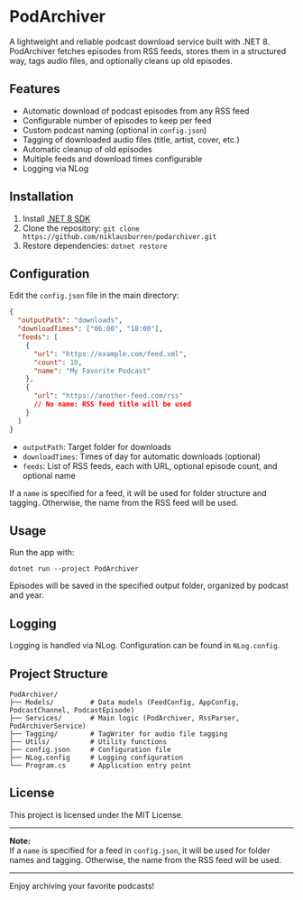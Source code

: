 ﻿# PodArchiver

A lightweight and reliable podcast download service built with .NET 8.  
PodArchiver fetches episodes from RSS feeds, stores them in a structured way, tags audio files, and optionally cleans up old episodes.

## Features

- Automatic download of podcast episodes from any RSS feed
- Configurable number of episodes to keep per feed
- Custom podcast naming (optional in `config.json`)
- Tagging of downloaded audio files (title, artist, cover, etc.)
- Automatic cleanup of old episodes
- Multiple feeds and download times configurable
- Logging via NLog

## Installation

1. Install [.NET 8 SDK](https://dotnet.microsoft.com/download)
2. Clone the repository: `git clone https://github.com/niklausburren/podarchiver.git`
3. Restore dependencies: `dotnet restore`

## Configuration

Edit the `config.json` file in the main directory:

```json
{
  "outputPath": "downloads",
  "downloadTimes": ["06:00", "18:00"],
  "feeds": [
	{
	  "url": "https://example.com/feed.xml",
	  "count": 10,
	  "name": "My Favorite Podcast"
	},
	{
	  "url": "https://another-feed.com/rss"
	  // No name: RSS feed title will be used
	}
  ]
}
```

- `outputPath`: Target folder for downloads
- `downloadTimes`: Times of day for automatic downloads (optional)
- `feeds`: List of RSS feeds, each with URL, optional episode count, and optional name

If a `name` is specified for a feed, it will be used for folder structure and tagging. Otherwise, the name from the RSS feed will be used.

## Usage

Run the app with:

`dotnet run --project PodArchiver`

Episodes will be saved in the specified output folder, organized by podcast and year.

## Logging

Logging is handled via NLog. Configuration can be found in `NLog.config`.

## Project Structure

```
PodArchiver/
├── Models/         # Data models (FeedConfig, AppConfig, PodcastChannel, PodcastEpisode)
├── Services/       # Main logic (PodArchiver, RssParser, PodArchiverService)
├── Tagging/        # TagWriter for audio file tagging
├── Utils/          # Utility functions
├── config.json     # Configuration file
├── NLog.config     # Logging configuration
└── Program.cs      # Application entry point
```

## License

This project is licensed under the MIT License.

---

**Note:**  
If a `name` is specified for a feed in `config.json`, it will be used for folder names and tagging. Otherwise, the name from the RSS feed will be used.

---

Enjoy archiving your favorite podcasts!
